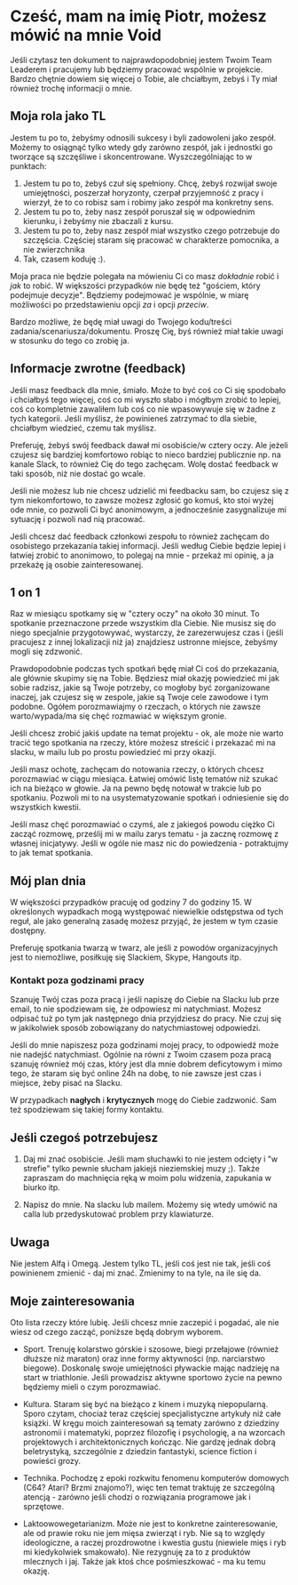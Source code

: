 # Cześć, mam na imię Piotr, możesz mówić na mnie Void

Jeśli czytasz ten dokument to najprawdopodobniej jestem Twoim Team Leaderem i pracujemy lub będziemy pracować wspólnie w projekcie. Bardzo chętnie dowiem się więcej o Tobie, ale chciałbym, żebyś i Ty miał również trochę informacji o mnie.

## Moja rola jako TL

Jestem tu po to, żebyśmy odnosili sukcesy i byli zadowoleni jako zespół. Możemy to osiągnąć tylko wtedy gdy zarówno zespół, jak i jednostki go tworzące są szczęśliwe i skoncentrowane. Wyszczególniając to w punktach:

1. Jestem tu po to, żebyś czuł się spełniony. Chcę, żebyś rozwijał swoje umiejętności, poszerzał horyzonty, czerpał przyjemność z pracy i wierzył, że to co robisz sam i robimy jako zespół ma konkretny sens.
2. Jestem tu po to, żeby nasz zespół poruszał się w odpowiednim kierunku, i żebyśmy nie zbaczali z kursu.
3. Jestem tu po to, żeby nasz zespół miał wszystko czego potrzebuje do szczęścia. Częściej staram się pracować w charakterze pomocnika, a nie zwierzchnika
4. Tak, czasem koduję :).

Moja praca nie będzie polegała na mówieniu Ci co masz _dokładnie_ robić i _jak_ to robić. W większości przypadków nie będę też "gościem, który podejmuje decyzje". Będziemy podejmować je wspólnie, w miarę możliwości po przedstawieniu opcji _za_ i opcji _przeciw_.

Bardzo możliwe, że będę miał uwagi do Twojego kodu/treści zadania/scenariusza/dokumentu. Proszę Cię, byś również miał takie uwagi w stosunku do tego co zrobię ja.

## Informacje zwrotne (feedback)

Jeśli masz feedback dla mnie, śmiało. Może to być coś co Ci się spodobało i chciałbyś tego więcej, coś co mi wyszło słabo i mógłbym zrobić to lepiej, coś co kompletnie zawaliłem lub coś co nie wpasowywuje się w żadne z tych kategorii. Jeśli myślisz, że powinieneś zatrzymać to dla siebie, chciałbym wiedzieć, czemu tak myślisz.

Preferuję, żebyś swój feedback dawał mi osobiście/w cztery oczy. Ale jeżeli czujesz się bardziej komfortowo robiąc to nieco bardziej publicznie np. na kanale Slack, to również Cię do tego zachęcam. Wolę dostać feedback w taki sposób, niż nie dostać go wcale.

Jeśli nie możesz lub nie chcesz udzielić mi feedbacku sam, bo czujesz się z tym niekomfortowo, to zawsze możesz zgłosić go komuś, kto stoi wyżej ode mnie, co pozwoli Ci być anonimowym, a jednocześnie zasygnalizuje mi sytuację i pozwoli nad nią pracować.

Jeśli chcesz dać feedback członkowi zespołu to również zachęcam do osobistego przekazania takiej informacji. Jeśli według Ciebie będzie lepiej i łatwiej zrobić to anonimowo, to polegaj na mnie - przekaż mi opinię, a ja przekażę ją osobie zainteresowanej.

## 1 on 1

Raz w miesiącu spotkamy się w "cztery oczy" na około 30 minut. To spotkanie przeznaczone przede wszystkim dla Ciebie. Nie musisz się do niego specjalnie przygotowywać, wystarczy, że zarezerwujesz czas i (jeśli pracujesz z innej lokalizacji niż ja) znajdziesz ustronne miejsce, żebyśmy mogli się zdzwonić.

Prawdopodobnie podczas tych spotkań będę miał Ci coś do przekazania, ale głównie skupimy się na Tobie. Będziesz miał okazję powiedzieć mi jak sobie radzisz, jakie są Twoje potrzeby, co mogłoby być zorganizowane inaczej, jak czujesz się w zespole, jakie są Twoje cele zawodowe i tym podobne. Ogółem porozmawiajmy o rzeczach, o których nie zawsze warto/wypada/ma się chęć rozmawiać w większym gronie.

Jeśli chcesz zrobić jakiś update na temat projektu - ok, ale może nie warto tracić tego spotkania na rzeczy, które możesz streścić i przekazać mi na slacku, w mailu lub po prostu powiedzieć mi przy okazji.

Jeśli masz ochotę, zachęcam do notowania rzeczy, o których chcesz porozmawiać w ciągu miesiąca. Łatwiej omówić listę tematów niż szukać ich na bieżąco w głowie. Ja na pewno będę notował w trakcie lub po spotkaniu. Pozwoli mi to na usystematyzowanie spotkań i odniesienie się do wszystkich kwestii.

Jeśli masz chęć porozmawiać o czymś, ale z jakiegoś powodu ciężko Ci zacząć rozmowę, prześlij mi w mailu zarys tematu - ja zacznę rozmowę z własnej inicjatywy. Jeśli w ogóle nie masz nic do powiedzenia - potraktujmy to jak temat spotkania.

## Mój plan dnia

W większości przypadków pracuję od godziny 7 do godziny 15. W określonych wypadkach mogą występować niewielkie odstępstwa od tych reguł, ale jako generalną zasadę możesz przyjąć, że jestem w tym czasie dostępny.

Preferuję spotkania twarzą w twarz, ale jeśli z powodów organizacyjnych jest to niemożliwe, posiłkuję się Slackiem, Skype, Hangouts itp.

### Kontakt poza godzinami pracy

Szanuję Twój czas poza pracą i jeśli napiszę do Ciebie na Slacku lub prze email, to nie spodziewam się, że odpowiesz mi natychmiast. Możesz odpisać tuż po tym jak następnego dnia przyjdziesz do pracy. Nie czuj się w jakikolwiek sposób zobowiązany do natychmiastowej odpowiedzi.

Jeśli do mnie napiszesz poza godzinami mojej pracy, to odpowiedź może nie nadejść natychmiast. Ogólnie na równi z Twoim czasem poza pracą szanuję również mój czas, który jest dla mnie dobrem deficytowym i mimo tego, że staram się być online 24h na dobę, to nie zawsze jest czas i miejsce, żeby pisać na Slacku.

W przypadkach __nagłych__ i __krytycznych__ mogę do Ciebie zadzwonić. Sam też spodziewam się takiej formy kontaktu.

## Jeśli czegoś potrzebujesz

1. Daj mi znać osobiście. Jeśli mam słuchawki to nie jestem odcięty i "w strefie" tylko pewnie słucham jakiejś nieziemskiej muzy ;). Także zapraszam do machnięcia ręką w moim polu widzenia, zapukania w biurko itp.

2. Napisz do mnie. Na slacku lub mailem. Możemy się wtedy umówić na calla lub przedyskutować problem przy klawiaturze.

## Uwaga

Nie jestem Alfą i Omegą. Jestem tylko TL, jeśli coś jest nie tak, jeśli coś powinienem zmienić - daj mi znać. Zmienimy to na tyle, na ile się da.

## Moje zainteresowania

Oto lista rzeczy które lubię. Jeśli chcesz mnie zaczepić i pogadać, ale nie wiesz od czego zacząć, poniższe będą dobrym wyborem.

* Sport. Trenuję kolarstwo górskie i szosowe, biegi przełajowe (również dłuższe niż maraton) oraz inne formy aktywności (np. narciarstwo biegowe). Doskonalę swoje umiejętności pływackie mając nadzieję na start w triathlonie. Jeśli prowadzisz aktywne sportowo życie na pewno będziemy mieli o czym porozmawiać.

* Kultura. Staram się być na bieżąco z kinem i muzyką niepopularną. Sporo czytam, chociaż teraz częściej specjalistyczne artykuły niż całe książki. W kręgu moich zainteresowań są tematy zarówno z dziedziny astronomii i matematyki, poprzez filozofię i psychologię, a na wzorcach projektowych i architektonicznych kończąc. Nie gardzę jednak dobrą beletrystyką, szczególnie z dziedzin fantastyki, science fiction i powieści grozy.

* Technika. Pochodzę z epoki rozkwitu fenomenu komputerów domowych (C64? Atari? Brzmi znajomo?), więc ten temat traktuję ze szczególną atencją - zarówno jeśli chodzi o rozwiązania programowe jak i sprzętowe.

* Laktoowowegetarianizm. Może nie jest to konkretne zainteresowanie, ale od prawie roku nie jem mięsa zwierząt i ryb. Nie są to względy ideologiczne, a raczej prozdrowotne i kwestia gustu (niewiele mięs i ryb mi kiedykolwiek smakowało). Nie rezygnuję za to z produktów mlecznych i jaj. Także jak ktoś chce pośmieszkować - ma ku temu okazję.

